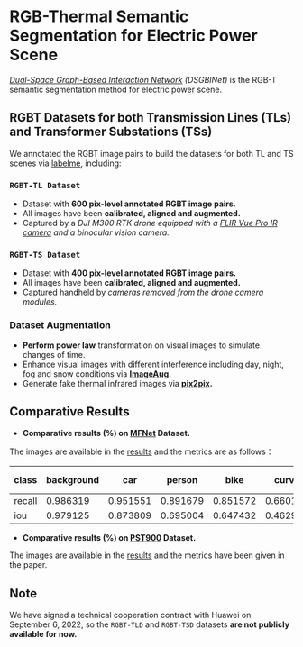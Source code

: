 # RGB-Thermal Semantic Segmentation for Electric Power Scene

*[Dual-Space Graph-Based Interaction Network](https://github.com/hhujiang/DSGBINet) (DSGBINet)* is the RGB-T semantic segmentation method for electric power scene.

## RGBT Datasets for both Transmission Lines (TLs) and Transformer Substations (TSs)
We annotated the RGBT image pairs to build the datasets for both TL and TS scenes via [labelme](https://github.com/wkentaro/labelme), including:

### `RGBT-TL Dataset`
* Dataset with **600 pix-level annotated RGBT image pairs.**
* All images have been **calibrated, aligned and augmented.**
* Captured by a *DJI M300 RTK drone equipped with a [FLIR Vue Pro IR camera](https://www.flir.com/products/vue-pro/) and a binocular vision camera.*

### `RGBT-TS Dataset`
* Dataset with **400 pix-level annotated RGBT image pairs.**
* All images have been **calibrated, aligned and augmented.**
* Captured handheld by *cameras removed from the drone camera modules.*

### Dataset Augmentation
* **Perform power law** transformation on visual images to simulate changes of time.
* Enhance visual images with different interference including day, night, fog and snow conditions via **[ImageAug](https://github.com/paixi/ImageAug).**
* Generate fake thermal infrared images via **[pix2pix](https://github.com/phillipi/pix2pix).**

## Comparative Results
* **Comparative results (%) on [MFNet](https://github.com/haqishen/MFNet-pytorch) Dataset.**

The images are available in the [results](https://github.com/hhujiang/DSGBINet/tree/main/results) and the metrics are as follows：

| class | background | car | person | bike | curve | car stop | guardrail | color cone | bump |
| ------------- | ------------- | ------------- | ------------- | ------------- | ------------- | ------------- | ------------- | ------------- | ------------- |
| recall | 0.986319 | 0.951551 | 0.891679 | 0.851572 | 0.660197 | 0.567425 | 0.077723 | 0.819909 | 0.728204 |
| iou | 0.979125 | 0.873809 | 0.695004 | 0.647432 | 0.462921 | 0.434398 | 0.033048 | 0.616937 | 0.489138|

* **Comparative results (%) on [PST900](https://github.com/ShreyasSkandanS/pst900_thermal_rgb) Dataset.**

The images are available in the [results](https://github.com/hhujiang/DSGBINet/tree/main/results) and the metrics have been given in the paper.

## Note
We have signed a technical cooperation contract with Huawei on September 6, 2022, so the `RGBT-TLD` and `RGBT-TSD` datasets **are not publicly available for now.**
